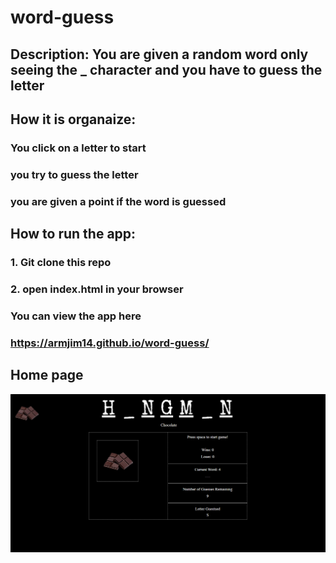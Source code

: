 # word-guess

## Description: You are given a random word only seeing the _ character and you have to guess the letter

## How it is organaize:
### You click on a letter to start
### you try to guess the letter
### you are given a point if the word is guessed

## How to run the app:
### 1. Git clone this repo
### 2. open index.html in your browser

### You can view the app here
### https://armjim14.github.io/word-guess/

## Home page
![home Page Image](Homepage.png)
